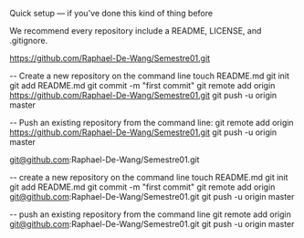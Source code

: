 Quick setup — if you've done this kind of thing before


We recommend every repository include a README, LICENSE, and .gitignore.

https://github.com/Raphael-De-Wang/Semestre01.git

-- Create a new repository on the command line
touch README.md
git init
git add README.md
git commit -m "first commit"
git remote add origin https://github.com/Raphael-De-Wang/Semestre01.git
git push -u origin master


-- Push an existing repository from the command line:
git remote add origin https://github.com/Raphael-De-Wang/Semestre01.git
git push -u origin master


git@github.com:Raphael-De-Wang/Semestre01.git

-- create a new repository on the command line
touch README.md
git init
git add README.md
git commit -m "first commit"
git remote add origin git@github.com:Raphael-De-Wang/Semestre01.git
git push -u origin master

-- push an existing repository from the command line
git remote add origin git@github.com:Raphael-De-Wang/Semestre01.git
git push -u origin master